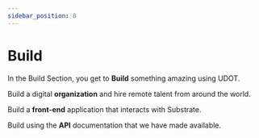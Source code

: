 ```yaml
---
sidebar_position: 8
---
```


# Build

In the Build Section, you get to **Build** something amazing using UDOT.

Build a digital **organization** and hire remote talent from around the world.

Build a **front-end** application that interacts with Substrate.

Build using the  **API** documentation that we have made available.
